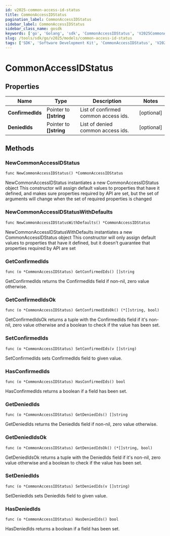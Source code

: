 ```yaml
---
id: v2025-common-access-id-status
title: CommonAccessIDStatus
pagination_label: CommonAccessIDStatus
sidebar_label: CommonAccessIDStatus
sidebar_class_name: gosdk
keywords: ['go', 'Golang', 'sdk', 'CommonAccessIDStatus', 'V2025CommonAccessIDStatus'] 
slug: /tools/sdk/go/v2025/models/common-access-id-status
tags: ['SDK', 'Software Development Kit', 'CommonAccessIDStatus', 'V2025CommonAccessIDStatus']
---
```


# CommonAccessIDStatus

## Properties

Name | Type | Description | Notes
------------ | ------------- | ------------- | -------------
**ConfirmedIds** | Pointer to **[]string** | List of confirmed common access ids. | [optional] 
**DeniedIds** | Pointer to **[]string** | List of denied common access ids. | [optional] 

## Methods

### NewCommonAccessIDStatus

`func NewCommonAccessIDStatus() *CommonAccessIDStatus`

NewCommonAccessIDStatus instantiates a new CommonAccessIDStatus object
This constructor will assign default values to properties that have it defined,
and makes sure properties required by API are set, but the set of arguments
will change when the set of required properties is changed

### NewCommonAccessIDStatusWithDefaults

`func NewCommonAccessIDStatusWithDefaults() *CommonAccessIDStatus`

NewCommonAccessIDStatusWithDefaults instantiates a new CommonAccessIDStatus object
This constructor will only assign default values to properties that have it defined,
but it doesn't guarantee that properties required by API are set

### GetConfirmedIds

`func (o *CommonAccessIDStatus) GetConfirmedIds() []string`

GetConfirmedIds returns the ConfirmedIds field if non-nil, zero value otherwise.

### GetConfirmedIdsOk

`func (o *CommonAccessIDStatus) GetConfirmedIdsOk() (*[]string, bool)`

GetConfirmedIdsOk returns a tuple with the ConfirmedIds field if it's non-nil, zero value otherwise
and a boolean to check if the value has been set.

### SetConfirmedIds

`func (o *CommonAccessIDStatus) SetConfirmedIds(v []string)`

SetConfirmedIds sets ConfirmedIds field to given value.

### HasConfirmedIds

`func (o *CommonAccessIDStatus) HasConfirmedIds() bool`

HasConfirmedIds returns a boolean if a field has been set.

### GetDeniedIds

`func (o *CommonAccessIDStatus) GetDeniedIds() []string`

GetDeniedIds returns the DeniedIds field if non-nil, zero value otherwise.

### GetDeniedIdsOk

`func (o *CommonAccessIDStatus) GetDeniedIdsOk() (*[]string, bool)`

GetDeniedIdsOk returns a tuple with the DeniedIds field if it's non-nil, zero value otherwise
and a boolean to check if the value has been set.

### SetDeniedIds

`func (o *CommonAccessIDStatus) SetDeniedIds(v []string)`

SetDeniedIds sets DeniedIds field to given value.

### HasDeniedIds

`func (o *CommonAccessIDStatus) HasDeniedIds() bool`

HasDeniedIds returns a boolean if a field has been set.


